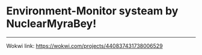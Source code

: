 # Environment-Monitor systeam by NuclearMyraBey!
--------
Wokwi link: https://wokwi.com/projects/440837431738006529
